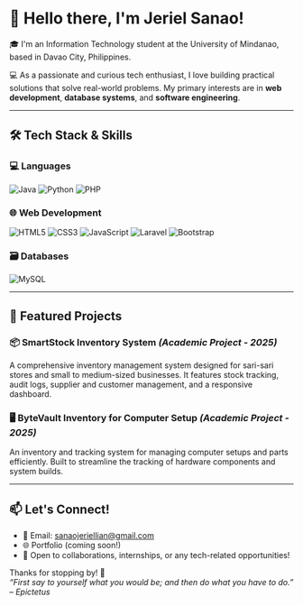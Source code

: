 # 👋 Hello there, I'm Jeriel Sanao!

🎓 I'm an Information Technology student at the University of Mindanao, based in Davao City, Philippines.

💻 As a passionate and curious tech enthusiast, I love building practical solutions that solve real-world problems. My primary interests are in **web development**, **database systems**, and **software engineering**.

---

## 🛠️ Tech Stack & Skills
### 💻 Languages
![Java](https://img.shields.io/badge/java-%23ED8B00.svg?style=for-the-badge&logo=openjdk&logoColor=white)
![Python](https://img.shields.io/badge/Python-%2314354C.svg?style=for-the-badge&logo=python&logoColor=white)
![PHP](https://img.shields.io/badge/PHP-%23777BB4.svg?style=for-the-badge&logo=php&logoColor=white)

### 🌐 Web Development
![HTML5](https://img.shields.io/badge/HTML5-%23E34F26.svg?style=for-the-badge&logo=html5&logoColor=white)
![CSS3](https://img.shields.io/badge/CSS3-%231572B6.svg?style=for-the-badge&logo=css3&logoColor=white)
![JavaScript](https://img.shields.io/badge/JavaScript-%23F7DF1E.svg?style=for-the-badge&logo=javascript&logoColor=black)
![Laravel](https://img.shields.io/badge/Laravel-%23FF2D20.svg?style=for-the-badge&logo=laravel&logoColor=white)
![Bootstrap](https://img.shields.io/badge/Bootstrap-%23563D7C.svg?style=for-the-badge&logo=bootstrap&logoColor=white)

### 🗃️ Databases
![MySQL](https://img.shields.io/badge/MySQL-%2300f.svg?style=for-the-badge&logo=mysql&logoColor=white)


---

## 🚀 Featured Projects

### 📦 SmartStock Inventory System *(Academic Project - 2025)*
A comprehensive inventory management system designed for sari-sari stores and small to medium-sized businesses. It features stock tracking, audit logs, supplier and customer management, and a responsive dashboard.

### 🖥️ ByteVault Inventory for Computer Setup *(Academic Project - 2025)*
An inventory and tracking system for managing computer setups and parts efficiently. Built to streamline the tracking of hardware components and system builds.

---

## 📫 Let's Connect!
- 📧 Email: [sanaojeriellian@gmail.com](mailto:sanaojeriellian@gmail.com)
- 🌐 Portfolio (coming soon!)
- 💬 Open to collaborations, internships, or any tech-related opportunities!

Thanks for stopping by! 🙌  
*“First say to yourself what you would be; and then do what you have to do.” – Epictetus*


<!---
jeriel08/jeriel08 is a ✨ special ✨ repository because its `README.md` (this file) appears on your GitHub profile.
You can click the Preview link to take a look at your changes.
--->

